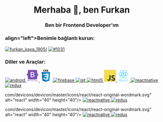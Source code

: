 <h1 align="center">Merhaba 👋, ben Furkan</h1>
<h3 align="center">Ben bir Frontend Developer'ım</h3>

### align="left">Benimle bağlantı kurun:
<p align="left">
<a href="https://instagram.com/furkan_kaya_1905/" target="blank"><img align="center" src="https://raw.githubusercontent. com/rahuldkjain/github-profile-readme-generator/master/src/images/icons/Social/instagram.svg" alt="furkan_kaya_1905/" height="30" width="40" /></a>
<a href="https://discord.gg/#1031" target="boş"><img align="center" src="https://raw.githubusercontent.com/rahuldkjain/github-profile-readme-generator/master/src/images/icons/Social/discord.svg" alt="#1031" height="30" width="40" /></a>
</ p>

<h3 align="left">Diller ve Araçlar:</h3>
<p align="left"> <a href="https://developer.android.com" target="_blank" rel="noreferrer"> <img src="https://raw.githubusercontent.com/devicons /devicon/master/icons/android/android-original-wordmark.svg" alt="android" width="40" height="40"/> </a> <a href="https://getbootstrap.com " target="_blank" rel="noreferrer"> <img src="https://raw.githubusercontent.com/devicons/devicon/master/icons/bootstrap/bootstrap-plain-wordmark.svg" alt="bootstrap" width="40" height="40"/> </a> <a href="https://www.w3schools.com/css/" target="_blank" rel="noreferrer"><img src="https://raw.githubusercontent.com/devicons/devicon/master/icons/css3/css3-original-wordmark.svg" alt="css3" width="40" height="40"/> </a> <a href="https://firebase.google.com/" target="_blank" rel="noreferrer"> <img src="https://www.vectorlogo.zone/logos/firebase/ firebase-icon.svg" alt="firebase" width="40" height="40"/> </a> <a href="https://git-scm.com/" target="_blank" rel= "noreferrer"> <img src="https://www.vectorlogo.zone/logos/git-scm/git-scm-icon.svg" alt="git" width="40" height="40"/> </a> <a href="https://www.w3.org/html/" target="_blank" rel="noreferrer"> <img src="https://raw.githubusercontent.com/devicons/devicon/master/icons /html5/html5-original-wordmark.svg" alt="html5" width="40" height="40"/> </a> <a href="https://developer.mozilla.org/en-US /docs/Web/JavaScript" target="_blank" rel="noreferrer"> <img src="https://raw.githubusercontent.com/devicons/devicon/master/icons/javascript/javascript-original.svg" alt ="javascript" width="40" height="40"/> </a> <a href="https://reactjs.org/" target="_blank" rel="noreferrer"> <img src=" https://raw.githubusercontent.com/devicons/devicon/master/icons/react/react-original-wordmark.svg" alt="react" width="40" height="40"/> </a> <a href ="https://reactnative.dev/" target="_blank" rel="noreferrer"> <img src="https://reactnative.dev/img/header_logo.svg" alt="reactnative" width="40 " height="40"/> </a> <a href="https://redux.js.org" target="_blank" rel="noreferrer"> <img src="https://raw.githubusercontent .com/devicons/devicon/master/icons/redux/redux-original.svg" alt="redux" width="40" height="40"/> </a> </p>com/devicons/devicon/master/icons/react/react-original-wordmark.svg" alt="react" width="40" height="40"/> </a> <a href="https:// reactnative.dev/" target="_blank" rel="noreferrer"> <img src="https://reactnative.dev/img/header_logo.svg" alt="reactnative" width="40" height="40" /> </a> <a href="https://redux.js.org" target="_blank" rel="noreferrer"> <img src="https://raw.githubusercontent.com/devicons/devicon /master/icons/redux/redux-original.svg" alt="redux" width="40" height="40"/> </a> </p>com/devicons/devicon/master/icons/react/react-original-wordmark.svg" alt="react" width="40" height="40"/> </a> <a href="https:// reactnative.dev/" target="_blank" rel="noreferrer"> <img src="https://reactnative.dev/img/header_logo.svg" alt="reactnative" width="40" height="40" /> </a> <a href="https://redux.js.org" target="_blank" rel="noreferrer"> <img src="https://raw.githubusercontent.com/devicons/devicon /master/icons/redux/redux-original.svg" alt="redux" width="40" height="40"/> </a> </p>
